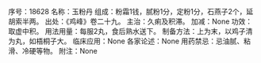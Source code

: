 序号：18628
名称：玉粉丹
组成：粉霜1钱，腻粉1分，定粉1分，石燕子2个，延胡索半两。
出处：《鸡峰》卷二十九。
主治：久痢及积滞。
加减：None
功效：取虚中积。
用法用量：每服2丸，食后熟水送下。
制备方法：上为末，以鸡子清为丸，如梧桐子大。
临床应用：None
各家论述：None
用药禁忌：忌油腻、粘滑、冷硬等物。
附注：None
